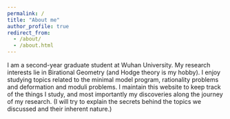 ```yaml
---
permalink: /
title: "About me"
author_profile: true
redirect_from: 
  - /about/
  - /about.html
---
```


I am a second-year graduate student at Wuhan University. My research interests lie in Birational Geometry (and Hodge theory is my hobby). I enjoy studying topics related to the minimal model program, rationality problems and deformation and moduli problems. I maintain this website to keep track of the things I study, and most importantly my discoveries along the journey of my research. (I will try to explain the secrets behind the topics we discussed and their inherent nature.)